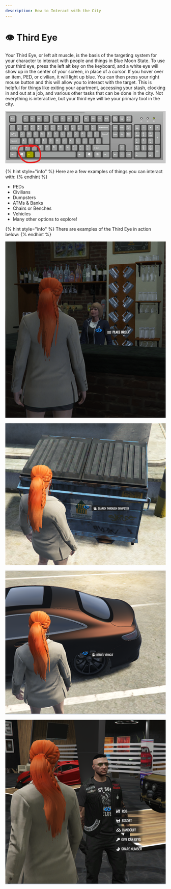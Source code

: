 ```yaml
---
description: How to Interact with the City
---
```


# 👁 Third Eye

Your Third Eye, or left alt muscle, is the basis of the targeting system for your character to interact with people and things in Blue Moon State. To use your third eye, press the left alt key on the keyboard, and a white eye will show up in the center of your screen, in place of a cursor. If you hover over an item, PED, or civilian, it will light up blue. You can then press your right mouse button and this will allow you to interact with the target. This is helpful for things like exiting your apartment, accessing your stash, clocking in and out at a job, and various other tasks that can be done in the city. Not everything is interactive, but your third eye will be your primary tool in the city.&#x20;

![](<../../.gitbook/assets/image (2) (1).png>)

{% hint style="info" %}
Here are a few examples of things you can interact with:
{% endhint %}

* PEDs
* Civilians
* Dumpsters
* ATMs & Banks
* Chairs or Benches
* Vehicles
* Many other options to explore!&#x20;

{% hint style="info" %}
There are examples of the Third Eye in action below:
{% endhint %}

![](<../../.gitbook/assets/image (14).png>)

![](<../../.gitbook/assets/image (3).png>)

![](<../../.gitbook/assets/image (19).png>)

![](<../../.gitbook/assets/image (8).png>)
